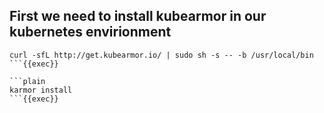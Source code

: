 ## First we need to install kubearmor in our kubernetes envirionment

```plain
curl -sfL http://get.kubearmor.io/ | sudo sh -s -- -b /usr/local/bin
```{{exec}}

```plain
karmor install
```{{exec}}

